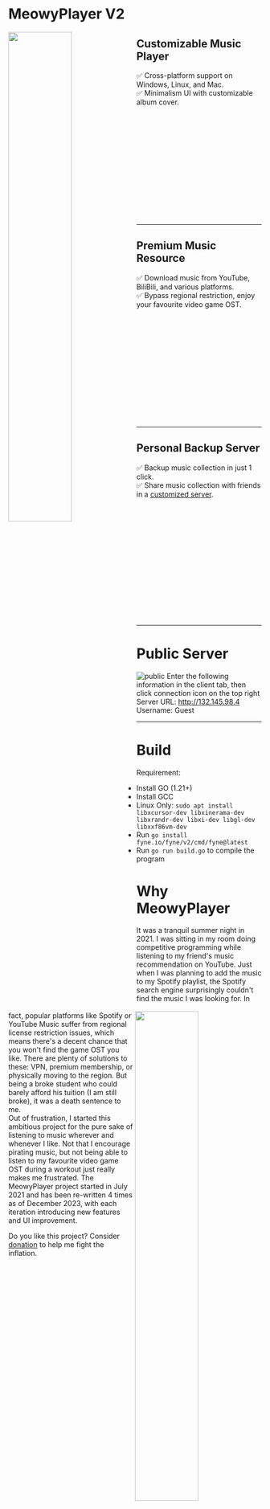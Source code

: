 # MeowyPlayer V2  

<img align="left" width="50%" height="50%" src="https://i.imgur.com/xm5z93Q.png">  
  
## Customizable Music Player  
✅ Cross-platform support on Windows, Linux, and Mac.<br />
✅ Minimalism UI with customizable album cover.<br />
<br /><br /><br /><br /><br /><br /><br /><br /><br /><br /><br /><br /><br />

---

<img align="right" width="50%" height="50%" src="https://i.imgur.com/2NZY8WR.png">  
  
## Premium Music Resource
✅ Download music from YouTube, BiliBili, and various platforms.<br />
✅ Bypass regional restriction, enjoy your favourite video game OST.<br />
<br /><br /><br /><br /><br /><br /><br /><br /><br /><br /><br /><br /><br />

---

<img align="left" width="50%" height="50%" src="https://i.imgur.com/2XfZb6Z.pngg">  
  
## Personal Backup Server
✅ Backup music collection in just 1 click.<br />
✅ Share music collection with friends in a [customized server](https://github.com/evanhyd/MeowyPlayerServer).<br />
<br /><br /><br /><br /><br /><br /><br /><br /><br /><br /><br /><br /><br /><br />

---

# Public Server
![public](https://i.imgur.com/z4cWPJM.png)
Enter the following information in the client tab, then click connection icon on the top right  
Server URL: http://132.145.98.4  
Username: Guest  

---

# Build
Requirement:  
- Install GO (1.21+)  
- Install GCC
- Linux Only: `sudo apt install libxcursor-dev libxinerama-dev libxrandr-dev libxi-dev libgl-dev libxxf86vm-dev`  
- Run `go install fyne.io/fyne/v2/cmd/fyne@latest`  
- Run `go run build.go` to compile the program

# Why MeowyPlayer

  It was a tranquil summer night in 2021. I was sitting in my room doing competitive programming while listening to my friend's music recommendation on YouTube. Just when I was planning to add the music to my Spotify playlist, the Spotify search engine surprisingly couldn't find the music I was looking for. In fact, popular platforms like Spotify or YouTube Music suffer from regional license restriction issues, which means there's a decent chance that you won't find the game OST you like. There are plenty of solutions to these: VPN, premium membership, or physically moving to the region. But being a broke student who could barely afford his tuition (I am still broke), it was a death sentence to me.    
  Out of frustration, I started this ambitious project for the pure sake of listening to music wherever and whenever I like. Not that I encourage pirating music, but not being able to listen to my favourite video game OST during a workout just really makes me frustrated. The MeowyPlayer project started in July 2021 and has been re-written 4 times as of December 2023, with each iteration introducing new features and UI improvement.

 Do you like this project? Consider [donation](https://www.buymeacoffee.com/unboxthecat) to help me fight the inflation.
